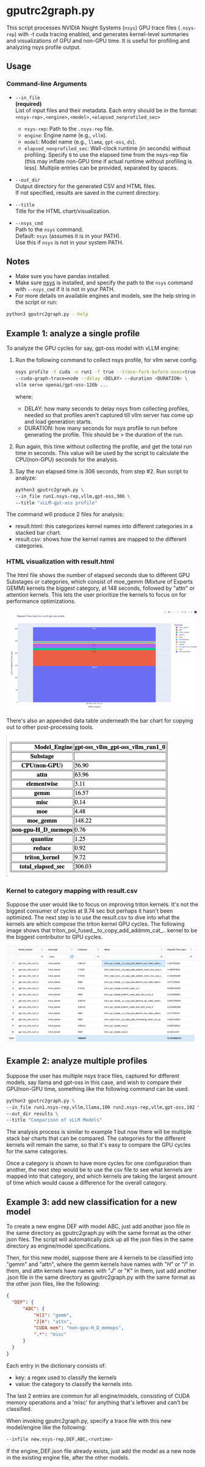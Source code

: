 # gputrc2graph.py

This script processes NVIDIA Nsight Systems (`nsys`) GPU trace files
(`.nsys-rep`) with -t cuda tracing enabled, and generates kernel-level
summaries and visualizations of GPU and non-GPU time. It is useful for
profiling and analyzing nsys profile output.

## Usage

### Command-line Arguments

- `--in_file`  
  **(required)**  
  List of input files and their metadata. Each entry should be in the format:  
  `<nsys-rep>,<engine>,<model>,<elapsed_nonprofiled_sec>`  
    - `nsys-rep`: Path to the `.nsys-rep` file.
    - `engine`: Engine name (e.g., `vllm`).
    - `model`: Model name (e.g., `llama`, `gpt-oss`, `ds`).
    - `elapsed_nonprofiled_sec`: Wall-clock runtime (in seconds) without
    profiling. Specify `0` to use the elapsed time from the nsys-rep file
    (this may inflate non-GPU time if actual runtime without profiling is
    less). Multiple entries can be provided, separated by spaces.

- `--out_dir`  
  Output directory for the generated CSV and HTML files.  
  If not specified, results are saved in the current directory.

- `--title`  
  Title for the HTML chart/visualization.

- `--nsys_cmd`  
  Path to the `nsys` command.  
  Default: `nsys` (assumes it is in your PATH).  
  Use this if `nsys` is not in your system PATH.

## Notes

- Make sure you have pandas installed.
- Make sure [nsys](https://developer.nvidia.com/nsight-systems/get-started) is installed, and specify the path to the `nsys` command with `--nsys_cmd` if it is not in your PATH.
- For more details on available engines and models, see the help string in
  the script or run:

```bash
python3 gputrc2graph.py --help
```

## Example 1: analyze a single profile

To analyze the GPU cycles for say, gpt-oss model with vLLM engine:

1. Run the following command to collect nsys profile, for vllm serve config.

   ```bash
   nsys profile -t cuda -o run1 -f true --trace-fork-before-exec=true \
   --cuda-graph-trace=node --delay <DELAY> --duration <DURATION> \
   vllm serve openai/gpt-oss-120b ...
   ```

   where:

   - DELAY: how many seconds to delay nsys from collecting profiles, needed so
     that profiles aren't captured till vllm server has come up and load
     generation starts.
   - DURATION: how many seconds for nsys profile to run before generating the
     profile. This should be > the duration of the run.

2. Run again, this time without collecting the profile, and get the total run
   time in seconds. This value will be used by the script to calculate the
   CPU(non-GPU) seconds for the analysis.

3. Say the run elapsed time is 306 seconds, from step #2. Run script to
   analyze:

   ```bash
   python3 gputrc2graph.py \
   --in_file run1.nsys-rep,vllm,gpt-oss,306 \
   --title "vLLM-gpt-oss profile"
   ```

The command will produce 2 files for analysis:

- result.html: this categorizes kernel names into different categories in a
  stacked bar chart.
- result.csv: shows how the kernel names are mapped to the different
  categories.

### HTML visualization with result.html

The html file shows the number of elapsed seconds due to different GPU
Substages or categories, which consist of moe_gemm (Mixture of Experts GEMM)
kernels the biggest category, at 148 seconds, followed by "attn" or attention
kernels. This lets the user prioritize the kernels to focus on for performance
optimizations.

![Example GPU Trace Visualization](images/html.png)

There's also an appended data table underneath the bar chart for copying out to other post-processing tools.

![Example GPU Trace Table](images/html_tbl.png)

### Kernel to category mapping with result.csv

Suppose the user would like to focus on improving triton kernels. It's not the
biggest consumer of cycles at 9.74 sec but perhaps it hasn't been optimized.
The next step is to use the result.csv to dive into what the kernels are which
compose the triton kernel GPU cycles. The following image shows that
triton_poi_fused__to_copy_add_addmm_cat_.. kernel to be the biggest
contributor to GPU cycles.

![Example GPU Trace csv](images/csv1.png)

## Example 2: analyze multiple profiles

Suppose the user has multiple nsys trace files, captured for different models,
say llama and gpt-oss in this case, and wish to compare their GPU/non-GPU
time, something like the following command can be used.

```bash
python3 gputrc2graph.py \
--in_file run1.nsys-rep,vllm,llama,100 run2.nsys-rep,vllm,gpt-oss,102 \
--out_dir results \
--title "Comparison of vLLM Models"
```

The analysis process is similar to example 1 but now there will be multiple
stack bar charts that can be compared.  The categories for the different
kernels will remain the same, so that it's easy to compare the GPU cycles for
the same categories.

Once a category is shown to have more cycles for one configuration than
another, the next step would be to use the csv file to see what kernels are
mapped into that category, and which kernels are taking the largest amount of
time which would cause a difference for the overall category.

## Example 3: add new classification for a new model

To create a new engine DEF with model ABC, just add another json file in the same directory as
gputrc2graph.py with the same format as the other json files. The script will automatically pick up all the json files in the same directory as engine/model specifications.

Then, for this new model, suppose there are 4 kernels to be classified into "gemm" and "attn", where the gemm kernels
have names with "*H*" or "*I*" in them, and attn kernels have names with "*J*"
or "*K*" in them, just add another .json file in the same directory as
gputrc2graph.py with the same format as the other json files, like the following:

```json
{
  "DEF": {
      "ABC": { 
          "H|I": "gemm",
          "J|K": "attn",
          "CUDA mem": "non-gpu-H_D_memops",
          ".*": "misc"
      }
  }
}
```

Each entry in the dictionary consists of:

- key: a regex used to classify the kernels
- value: the category to classify the kernels into.

The last 2 entries are common for all engine/models, consisting of CUDA memory
operations and a 'misc' for anything that's leftover and can't be classified.

When invoking gputrc2graph.py, specify a trace file with this new model/engine
like the following:

```bash
--infile new.nsys-rep,DEF,ABC,<runtime>
```

If the engine_DEF.json file already exists, just add the model as a new node in
the existing engine file, after the other models.
